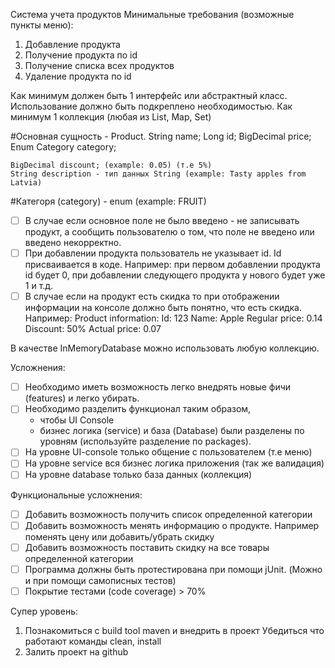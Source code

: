 Система учета продуктов
 Минимальные требования (возможные пункты меню):
1. Добавление продукта
2. Получение продукта по id
3. Получение списка всех продуктов
4. Удаление продукта по id

Как минимум должен быть 1 интерфейс или абстрактный класс. Использование должно быть подкреплено необходимостью.
Как минимум 1 коллекция (любая из List, Map, Set)

#Основная сущность - Product.
    String name;
    Long id;
    BigDecimal price;
    Enum Category category;

    BigDecimal discount; (example: 0.05) (т.е 5%)
    String description - тип данных String (example: Tasty apples from Latvia)

#Категоря (category) - enum (example: FRUIT)

- [ ] В случае если основное поле не было введено - не записывать продукт,
        а сообщить пользователю о том, что поле не введено или введено некорректно.
- [ ] При добавлении продукта пользователь не указывает id. Id присваивается в коде.
        Например: при первом добавлении продукта id будет 0,
        при добавлении следующего продукта у нового будет уже 1 и т.д.
- [ ] В случае если на продукт есть скидка то при отображении информации на консоле должно быть понятно,
 что есть скидка. Например:
Product information:
Id: 123
Name: Apple
Regular price: 0.14
Discount: 50%
Actual price: 0.07

В качестве InMemoryDatabase можно использовать любую коллекцию.

Усложнения:
- [ ] Необходимо иметь возможность легко внедрять новые фичи (features) и легко убирать.
- [ ] Необходимо разделить функционал таким образом,
    -   чтобы UI Console
    -   бизнес логика (service) и база (Database)
    были разделены по уровням (используйте разделение по packages).
- [ ] На уровне UI-console только общение с пользователем (т.е меню)
- [ ] На уровне service вся бизнес логика приложения (так же валидация)
- [ ] На уровне database только база данных (коллекция)

Функциональные усложнения:
- [ ] Добавить возможность получить список определенной категории
- [ ] Добавить возможность менять информацию о продукте. Например поменять цену или добавить/убрать скидку
- [ ] Добавить возможность поставить скидку на все товары определенной категории
- [ ] Программа должны быть протестирована при помощи jUnit. (Можно и при помощи самописных тестов)
- [ ] Покрытие тестами (code coverage) > 70%

Супер уровень:
1. Познакомиться с build tool maven и внедрить в проект
Убедиться что работают команды clean, install
2. Залить проект на github